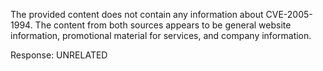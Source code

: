 The provided content does not contain any information about CVE-2005-1994. The content from both sources appears to be general website information, promotional material for services, and company information.

Response: UNRELATED
